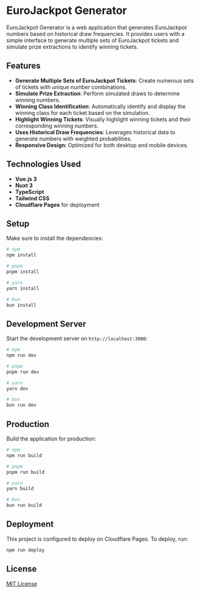 # EuroJackpot Generator

EuroJackpot Generator is a web application that generates EuroJackpot numbers based on historical draw frequencies. It provides users with a simple interface to generate multiple sets of EuroJackpot tickets and simulate prize extractions to identify winning tickets.

## Features

- **Generate Multiple Sets of EuroJackpot Tickets**: Create numerous sets of tickets with unique number combinations.
- **Simulate Prize Extraction**: Perform simulated draws to determine winning numbers.
- **Winning Class Identification**: Automatically identify and display the winning class for each ticket based on the simulation.
- **Highlight Winning Tickets**: Visually highlight winning tickets and their corresponding winning numbers.
- **Uses Historical Draw Frequencies**: Leverages historical data to generate numbers with weighted probabilities.
- **Responsive Design**: Optimized for both desktop and mobile devices.

## Technologies Used

- **Vue.js 3**
- **Nuxt 3**
- **TypeScript**
- **Tailwind CSS**
- **Cloudflare Pages** for deployment

## Setup

Make sure to install the dependencies:

```bash
# npm
npm install

# pnpm
pnpm install

# yarn
yarn install

# bun
bun install
```

## Development Server

Start the development server on `http://localhost:3000`:

```bash
# npm
npm run dev

# pnpm
pnpm run dev

# yarn
yarn dev

# bun
bun run dev
```

## Production

Build the application for production:

```bash
# npm
npm run build

# pnpm
pnpm run build

# yarn
yarn build

# bun
bun run build
```

## Deployment

This project is configured to deploy on Cloudflare Pages. To deploy, run:

```bash
npm run deploy
```

## License

[MIT License](LICENSE)
